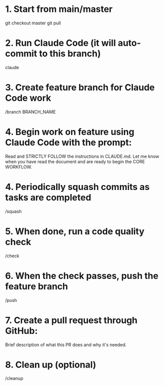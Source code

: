 # 1. Start from main/master

git checkout master
git pull

# 2. Run Claude Code (it will auto-commit to this branch)

claude

# 3. Create feature branch for Claude Code work

/branch BRANCH_NAME

# 4. Begin work on feature using Claude Code with the prompt:

Read and STRICTLY FOLLOW the instructions in CLAUDE.md. Let me know when you have read the document and are ready to begin the CORE WORKFLOW.

# 4. Periodically squash commits as tasks are completed

/squash

# 5. When done, run a code quality check

/check

# 6. When the check passes, push the feature branch

/push

# 7. Create a pull request through GitHub:

Brief description of what this PR does and why it's needed.

# 8. Clean up (optional)

/cleanup
